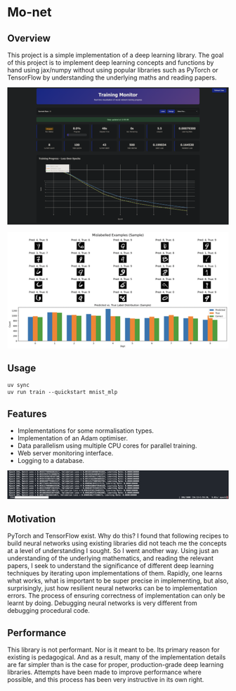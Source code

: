 # Mo-net

## Overview

This project is a simple implementation of a deep learning library. The goal of
this project is to implement deep learning concepts and functions by hand using
jax/numpy without using popular libraries such as PyTorch or TensorFlow by
understanding the underlying maths and reading papers.

![Dashboard](/assets/dashboard.png)

![Infer](/assets/after-grokking.png)

## Usage

```shell
uv sync
uv run train --quickstart mnist_mlp
```

## Features

- Implementations for some normalisation types.
- Implementation of an Adam optimiser.
- Data parallelism using multiple CPU cores for parallel training.
- Web server monitoring interface.
- Logging to a database.

![cli](./assets/cli-interface.png)

## Motivation

PyTorch and TensorFlow exist. Why do this? I found that following recipes to
build neural networks using existing libraries did not teach me the concepts at
a level of understanding I sought. So I went another way. Using just an
understanding of the underlying mathematics, and reading the relevant papers, I
seek to understand the significance of different deep learning techniques by
iterating upon implementations of them. Rapidly, one learns what works, what is
important to be super precise in implementing, but also, surprisingly, just how
resilient neural networks can be to implementation errors. The process of
ensuring correctness of implementation can only be learnt by doing.
Debugging neural networks is very different from debugging procedural code.

## Performance

This library is not performant. Nor is it meant to be. Its primary reason for
existing is pedagogical. And as a result, many of the implementation details are
far simpler than is the case for proper, production-grade deep learning
libraries. Attempts have been made to improve performance where possible, and
this process has been very instructive in its own right.
